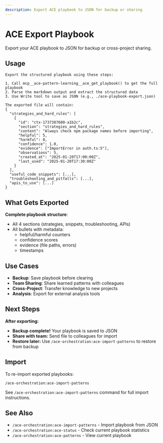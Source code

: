 ```yaml
---
description: Export ACE playbook to JSON for backup or sharing
---
```


# ACE Export Playbook

Export your ACE playbook to JSON for backup or cross-project sharing.

## Usage

```
Export the structured playbook using these steps:

1. Call mcp__ace-pattern-learning__ace_get_playbook() to get the full playbook
2. Parse the markdown output and extract the structured data
3. Use Write tool to save as JSON (e.g., ./ace-playbook-export.json)

The exported file will contain:
{
  "strategies_and_hard_rules": [
    {
      "id": "ctx-1737387600-a1b2c",
      "section": "strategies_and_hard_rules",
      "content": "Always check npm package names before importing",
      "helpful": 5,
      "harmful": 0,
      "confidence": 1.0,
      "evidence": ["ImportError in auth.ts:5"],
      "observations": 5,
      "created_at": "2025-01-20T17:00:00Z",
      "last_used": "2025-01-20T17:30:00Z"
    }
  ],
  "useful_code_snippets": [...],
  "troubleshooting_and_pitfalls": [...],
  "apis_to_use": [...]
}
```

## What Gets Exported

**Complete playbook structure**:
- All 4 sections (strategies, snippets, troubleshooting, APIs)
- All bullets with metadata:
  - helpful/harmful counters
  - confidence scores
  - evidence (file paths, errors)
  - timestamps

## Use Cases

- **Backup**: Save playbook before clearing
- **Team Sharing**: Share learned patterns with colleagues
- **Cross-Project**: Transfer knowledge to new projects
- **Analysis**: Export for external analysis tools

## Next Steps

**After exporting:**

- **Backup complete!** Your playbook is saved to JSON
- **Share with team:** Send file to colleagues for import
- **Restore later:** Use `/ace-orchestration:ace-import-patterns` to restore from backup

## Import

To re-import exported playbooks:
```
/ace-orchestration:ace-import-patterns
```

See `/ace-orchestration:ace-import-patterns` command for full import instructions.

## See Also

- `/ace-orchestration:ace-import-patterns` - Import playbook from JSON
- `/ace-orchestration:ace-status` - Check current playbook statistics
- `/ace-orchestration:ace-patterns` - View current playbook
